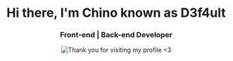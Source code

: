 <h1 align="center">Hi there, I'm Chino known as D3f4ult</h1>
<h3 align="center">Front-end | Back-end Developer</h3>

<p align="center">
    <a><img src="https://komarev.com/ghpvc/?username=ChinoCenToS&style=flat-square&label=VIEWERS&color=FC035A" alt="Thank you for visiting my profile <3"></a>
</p>